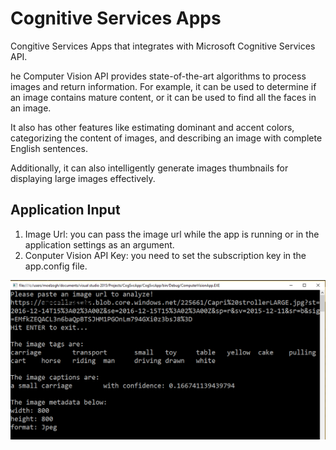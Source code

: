 # Cognitive Services Apps
Congitive Services Apps that integrates with Microsoft Cognitive Services API.

he Computer Vision API provides state-of-the-art algorithms to process images and return information. 
For example, it can be used to determine if an image contains mature content, or it can be used to find all the faces in an image. 

It also has other features like estimating dominant and accent colors, categorizing the content of images, and describing an image with complete English sentences. 

Additionally, it can also intelligently generate images thumbnails for displaying large images effectively.


## Application Input

1) Image Url: you can pass the image url while the app is running or in the application settings as an argument.
2) Conputer Vision API Key: you need to set the subscription key in the app.config file.


![Application Output](/Images/Output.PNG)